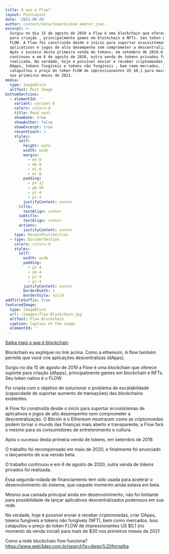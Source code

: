 ```yaml
---
title: O que é Flow?
layout: PostLayout
date: '2021-06-28'
author: content/data/team/dianne-ameter.json
excerpt: >-
  Surgiu no dia 15 de agosto de 2019 a Flow é uma blockchain que oferece suporte
  para criação , principalmente games em blockchain e NFTs. Seu token nativo é o
  FLOW. A Flow foi construída desde o início para suportar ecossistemas de
  aplicativos e jogos de alto desempenho sem comprometer a descentralização.
  Após o sucesso desta primeira venda de tokens, em setembro de 2019.O trabalho
  continuou e em 6 de agosto de 2020, outra venda de tokens privados foi
  realizada. Na verdade, hoje é possível enviar e receber criptomoedas, criar
  DApps, tokens fungíveis e tokens não fungíveis , bem como mercados. Isso
  catapultou o preço do token FLOW de impressionantes US $0,1 para mais de $30
  nos primeiros meses de 2021.
media:
  type: ImageBlock
  altText: Post Image
bottomSections:
  - elementId: ''
    variant: variant-d
    colors: colors-d
    title: Read next
    showDate: true
    showAuthor: false
    showExcerpt: true
    recentCount: 3
    styles:
      self:
        height: auto
        width: wide
        margin:
          - mt-0
          - mb-0
          - ml-0
          - mr-0
        padding:
          - pt-12
          - pb-56
          - pr-4
          - pl-4
        justifyContent: center
      title:
        textAlign: center
      subtitle:
        textAlign: center
      actions:
        justifyContent: center
    type: RecentPostsSection
  - type: DividerSection
    colors: colors-d
    styles:
      self:
        width: wide
        padding:
          - pt-4
          - pb-4
          - pl-4
          - pr-4
        justifyContent: center
        borderWidth: 1
        borderStyle: solid
addTitleSuffix: true
featuredImage:
  type: ImageBlock
  url: /images/flow-Blockchain.jpg
  altText: Flow Blockchain
  caption: Caption of the image
  elementId: ''
---
```

[Saiba mais o que é blockchain](https://www.web3dev.com.br/diegofornalha/blockchain-13og)

Blockchain eu expliquei no link acima. Como a ethereum, A flow também permite que você crie aplicações descentralizas (dApps).

Surgiu no dia 15 de agosto de 2019 a Flow é uma blockchain que oferece suporte para criação (dApps), principalmente games em blockchain e NFTs. Seu token nativo é o FLOW.

Foi criada com o objetivo de solucionar o problema de escalabilidade (capacidade de suportar aumento de transações) das blockchains existentes.

A Flow foi construída desde o início para suportar ecossistemas de aplicativos e jogos de alto desempenho sem comprometer a descentralização. O Bitcoin e o Ethereum mostraram como as criptomoedas podem tornar o mundo das finanças mais aberto e transparente; a Flow fará o mesmo para os consumidores de entretenimento e cultura.

Após o sucesso desta primeira venda de tokens, em setembro de 2019.

O trabalho foi recompensado em maio de 2020, e finalmente foi anunciado o lançamento de sua versão beta.

O trabalho continuou e em 6 de agosto de 2020, outra venda de tokens privados foi realizada.

Essa segunda rodada de financiamento tem sido usada para acelerar o desenvolvimento do sistema, que naquele momento ainda estava em beta.

Mesmo sua camada principal ainda em desenvolvimento, não foi limitante para possibilidade de lançar aplicativos descentralizados poderosos em sua rede.

Na verdade, hoje é possível enviar e receber criptomoedas, criar DApps, tokens fungíveis e tokens não fungíveis (NFT), bem como mercados. Isso catapultou o preço do token FLOW de impressionantes US $0,1 (no momento da venda inicial) para mais de $30 nos primeiros meses de 2021.

Como a rede blockchain flow funciona?
https://www.web3dev.com.br/search?q=diego%20fornalha
